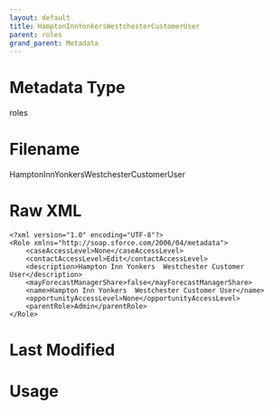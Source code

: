 ```yaml
---
layout: default
title: HamptonInnYonkersWestchesterCustomerUser
parent: roles
grand_parent: Metadata
---
```

# Metadata Type
roles


# Filename 
HamptonInnYonkersWestchesterCustomerUser


# Raw XML
```
<?xml version="1.0" encoding="UTF-8"?>
<Role xmlns="http://soap.sforce.com/2006/04/metadata">
    <caseAccessLevel>None</caseAccessLevel>
    <contactAccessLevel>Edit</contactAccessLevel>
    <description>Hampton Inn Yonkers  Westchester Customer User</description>
    <mayForecastManagerShare>false</mayForecastManagerShare>
    <name>Hampton Inn Yonkers  Westchester Customer User</name>
    <opportunityAccessLevel>None</opportunityAccessLevel>
    <parentRole>Admin</parentRole>
</Role>
```


# Last Modified


# Usage
